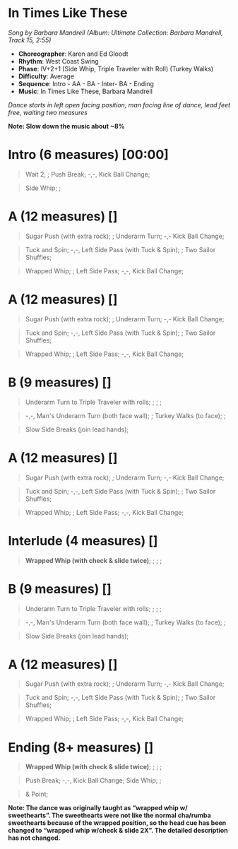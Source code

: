 # In Times Like These
*Song by Barbara Mandrell (Album: Ultimate Collection: Barbara Mandrell, Track 15, 2:55)*

* **Choreographer**: Karen and Ed Gloodt
* **Rhythm**: West Coast Swing
* **Phase**: IV+2+1 (Side Whip, Triple Traveler with Roll) (Turkey Walks)
* **Difficulty**: Average
* **Sequence**: Intro - AA - BA - Inter- BA - Ending
* **Music**: In Times Like These, Barbara Mandrell


*Dance starts in left open facing position, man facing line of dance, lead feet free, waiting two measures*


**Note: Slow down the music about ~8%**


# Intro (6 measures) [00:00]

> Wait 2; ; Push Break; -,-, Kick Ball Change;

> Side Whip; ;

# A (12 measures) []

> Sugar Push (with extra rock); ; Underarm Turn; -,- Kick Ball Change;

> Tuck and Spin; -,-, Left Side Pass (with Tuck & Spin); ; Two Sailor Shuffles;

> Wrapped Whip; ; Left Side Pass; -,-, Kick Ball Change;

# A (12 measures) []

> Sugar Push (with extra rock); ; Underarm Turn; -,- Kick Ball Change;

> Tuck and Spin; -,-, Left Side Pass (with Tuck & Spin); ; Two Sailor Shuffles;

> Wrapped Whip; ; Left Side Pass; -,-, Kick Ball Change;

# B (9 measures) []

> Underarm Turn to Triple Traveler with rolls; ; ; ;

> -,-, Man's Underarm Turn (both face wall); ; Turkey Walks (to face); ;

> Slow Side Breaks (join lead hands);

# A (12 measures) []

> Sugar Push (with extra rock); ; Underarm Turn; -,- Kick Ball Change;

> Tuck and Spin; -,-, Left Side Pass (with Tuck & Spin); ; Two Sailor Shuffles;

> Wrapped Whip; ; Left Side Pass; -,-, Kick Ball Change;

# Interlude (4 measures) []

> **Wrapped Whip (with check & slide twice)**; ; ; ;

# B (9 measures) []

> Underarm Turn to Triple Traveler with rolls; ; ; ;

> -,-, Man's Underarm Turn (both face wall); ; Turkey Walks (to face); ;

> Slow Side Breaks (join lead hands);

# A (12 measures) []

> Sugar Push (with extra rock); ; Underarm Turn; -,- Kick Ball Change;

> Tuck and Spin; -,-, Left Side Pass (with Tuck & Spin); ; Two Sailor Shuffles;

> Wrapped Whip; ; Left Side Pass; -,-, Kick Ball Change;

# Ending (8+ measures) []

> **Wrapped Whip (with check & slide twice)**; ; ; ;

> Push Break; -,-, Kick Ball Change; Side Whip; ;

> & Point;

**Note: The dance was originally taught as “wrapped whip w/ sweethearts”. The sweethearts were not like the**
**normal cha/rumba sweethearts because of the wrapped position, so the head cue has been changed to “wrapped**
**whip w/check & slide 2X”. The detailed description has not changed.**